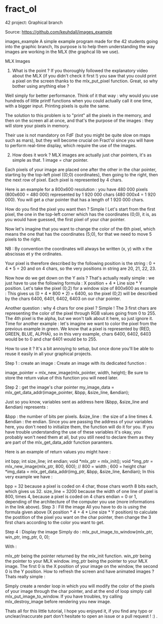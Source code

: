 # fract_ol
42 project: Graphical branch 

Source: https://github.com/keuhdall/images_example
 
images_example
A simple example program made for the 42 students going into the graphic branch, Its purpose is to help them understanding the way images are working in the MLX (the graphcal lib we use).

MLX Images
1) What is the point ?
If you thoroughly followed the explanatory video about the MLX (if you didn't check it first !) you saw that you could print a pixel on the screen thanks to the mlx_put_pixel function. Great, so why bother using anything else ?

Well simply for better performance. Think of it that way : why would you use hundreds of little printf functions when you could actually call it one time, with a bigger input. Printing pixels is quite the same.

The solution to this problem is to "print" all the pixels in the memory, and then on the screen all at once, and that's the purpose of the images : they will store your pixels in memory.

Their use is not mandatory on FdF (but you might be quite slow on maps such as mars), but they will become crucial on Fract'ol since you will have to perform real-time display, which require the use of the images.

2) How does it work ?
MLX images are actually just char pointers, it's as simple as that. 1 image = char pointer.

Each pixels of your image are placed one after the other in the char pointer, starting by the top-left pixel ((0;0) coordinates), then going to the right, then the next row of pixel. Each pixel is represented by 4 chars.

Here is an example for a 800x600 resolution : you have 480 000 pixels (800x600 = 480 000) represented by 1 920 000 chars (480 000x4 = 1 920 000). You will get a char pointer that has a length of 1 920 000 chars.

How do you find the pixel you want then ? Simple ! Let's start from the first pixel, the one in the top-left corner which has the coordinates (0;0), it is, as you would have guessed, the first pixel of your char pointer.

Now let's imagine that you want to change the color of the 6th pixel, which means the one that has the coordinates (5;0), for that we need to move 5 pixels to the right.

NB : By convention the coordinates will always be written (x, y) with x the abscissas et y the ordinates.

Your pixel is therefore described by the following position is the string : 0 + 4 * 5 = 20 and on 4 chars, so the very positions in string are 20, 21, 22, 23.

Now how do we get down on the Y axis ? That's actually really simple : we just have to use the following formula : X position + 4 * Line size * Y position. Let's take the pixel (0;2) for a window size of 800x600 as example : This gives us (0 + 4 * 800 * 2) = 6400, so the pixel (0;2) will be described by the chars 6400, 6401, 6402, 6403 on our char pointer.

Another question : why 4 chars for one pixel ? Simple ! The 3 first chars are representing the color of the pixel through RGB values going from 0 to 255. The 4th pixel is the alpha, but we won't talk about it here, so just ignore it. Time for another example : let's imagine we want to color the pixel from the previous example in green. We know that a pixel is represented by (RED, GREEN, BLUE, ALPHA), so in this very example, chars 6400, 6402, 6403 would be to 0 and char 6401 would be to 255.

How to use it ?
It's a bit annoying to setup, but once done you'll be able to reuse it easily in all your graphical projects.

Step 1 : create an image :
Create an image with its dedicated function :

image_pointer = mlx_new_image(mlx_pointer, width, height); Be sure to store the return value of this function you will need later.

Step 2 : get the image's char pointer
my_image_data = mlx_get_data_addr(image_pointer, &bpp, &size_line, &endian);

Just so you know, variables sent as address here (&bpp, &size_line and &endian) represents :

&bpp : the number of bits per pixels.
&size_line : the size of a line times 4.
&endian : the endian.
Since you are passing the address of your variables here, you don't need to initialize them, the function will do it for you. If you have trouble understanding the use of these variables it's okay, you probably won't need them at all, but you still need to declare them as they are part of the mlx_get_data_addr function paramters.

Here is an example of return values you might have :

int     bpp;
int     size_line;
int     endian;
void    *mlx_ptr = mlx_init();
void    *img_ptr = mlx_new_image(mlx_ptr, 800, 600); // 800 = width ; 600 = height
char    *img_data =  mlx_get_data_addr(img_ptr, &bpp, &size_line, &endian);
In this very example we have :

bpp = 32 because a pixel is coded on 4 char, those chars worth 8 bits each, which gives us 32.
size_line = 3200 because the width of one line of pixel is 800, times 4, because a pixel is coded on 4 chars
endian = 0 or 1, depending of the architecture of the computer you use (more informations in the link above).
Step 3 : Fill the image
All you have to do is using the formula given above (X position * 4 + 4 * Line size * Y position) to calculate the postition of the pixel you want on the char pointer, then change the 3 first chars according to the color you want to get.

Step 4 : Display the image
Simply do : mlx_put_image_to_window(mlx_ptr, win_ptr, img_ptr, 0, 0);

With :

mlx_ptr being the pointer returned by the mlx_init function.
win_ptr being the pointer to your MLX window.
img_ptr being the pointer to your MLX image.
The first 0 is the X position of your image on the window, the second 0 is the Y position.
How to refresh the screen and have animated images ?
Thats really simple :

Simply create a render loop in which you will modify the color of the pixels of your image through the char pointer, and at the end of loop simply call mlx_put_image_to_window. If you have troubles, try calling mlx_destroy_image before rendering you new image.

Thats all for this little tutorial, I hope you enjoyed it, if you find any typo or unclear/inaccurate part don't hesitate to open an issue or a pull request ! :) .
